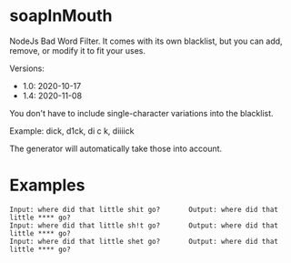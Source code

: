 # soapInMouth
NodeJs Bad Word Filter. It comes with its own blacklist, but you can add, remove, or modify it to fit your uses.

Versions: 

*	1.0: 2020-10-17
* 1.4: 2020-11-08

You don't have to include single-character variations into the blacklist.

Example: dick, d1ck, di c k, diiiick

The generator will automatically take those into account.

# Examples

```
Input: where did that little shit go?       Output: where did that little **** go?
Input: where did that little sh!t go?       Output: where did that little **** go?
Input: where did that little shet go?       Output: where did that little **** go?
```
